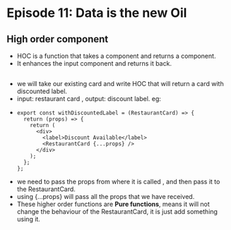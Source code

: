 # Episode 11: Data is the new Oil

## High order component

- HOC is a function that takes a component and returns a component.
- It enhances the input component and returns it back.

## 

- we will take our existing card and write HOC that will return a card with discounted label.
- input: restaurant card , output: discount label. eg:
- ```
  export const withDiscountedLabel = (RestaurantCard) => {
    return (props) => {
      return (
        <div>
          <label>Discount Available</label>
          <RestaurantCard {...props} />
        </div>
      );
    };
  };
  ```
- we need to pass the props from where it is called , and then pass it to the RestaurantCard.
- using {...props} will pass all the props that we have received.
- These higher order functions are **Pure functions**, means it will not change the behaviour of the RestaurantCard, it is just add something using it.
